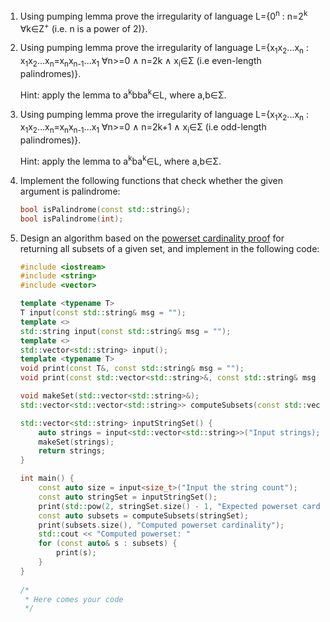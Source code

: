 1. Using pumping lemma prove the irregularity of language L={0<sup>n</sup> : n=2<sup>k</sup> ∀k∈Z<sup>+</sup> (i.e. n is a power of 2)}.

2. Using pumping lemma prove the irregularity of language L={x<sub>1</sub>x<sub>2</sub>...x<sub>n</sub> :  x<sub>1</sub>x<sub>2</sub>...x<sub>n</sub>=x<sub>n</sub>x<sub>n-1</sub>...x<sub>1</sub> ∀n>=0 ∧ n=2k ∧ x<sub>i</sub>∈Σ (i.e even-length palindromes)}.

   Hint: apply the lemma to a<sup>k</sup>bba<sup>k</sup>∈L, where a,b∈Σ.

3. Using pumping lemma prove the irregularity of language L={x<sub>1</sub>x<sub>2</sub>...x<sub>n</sub> :  x<sub>1</sub>x<sub>2</sub>...x<sub>n</sub>=x<sub>n</sub>x<sub>n-1</sub>...x<sub>1</sub> ∀n>=0 ∧ n=2k+1 ∧ x<sub>i</sub>∈Σ (i.e odd-length palindromes)}.

   Hint: apply the lemma to a<sup>k</sup>ba<sup>k</sup>∈L, where a,b∈Σ.

4. Implement the following functions that check whether the given argument is palindrome:
   ```cpp
   bool isPalindrome(const std::string&);
   bool isPalindrome(int);
   ```

5. Design an algorithm based on the [powerset cardinality proof](https://en.wikipedia.org/wiki/Power_set#Representing_subsets_as_functions) for returning all subsets of a given set, and implement in the following code:
   ```cpp
   #include <iostream>
   #include <string>
   #include <vector>

   template <typename T>
   T input(const std::string& msg = "");
   template <>
   std::string input(const std::string& msg = "");
   template <>
   std::vector<std::string> input();
   template <typename T>
   void print(const T&, const std::string& msg = "");
   void print(const std::vector<std::string>&, const std::string& msg = "");

   void makeSet(std::vector<std::string>&);
   std::vector<std::vector<std::string>> computeSubsets(const std::vector<std::string>);

   std::vector<std::string> inputStringSet() {
       auto strings = input<std::vector<std::string>>("Input strings);
       makeSet(strings);
       return strings;
   }
   
   int main() {
       const auto size = input<size_t>("Input the string count");
       const auto stringSet = inputStringSet();
       print(std::pow(2, stringSet.size() - 1, "Expected powerset cardinality));
       const auto subsets = computeSubsets(stringSet);
       print(subsets.size(), "Computed powerset cardinality");
       std::cout << "Computed powerset: "
       for (const auto& s : subsets) {
           print(s);
       }
   }
    
   /*
    * Here comes your code
    */
   ```
